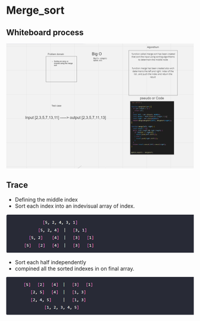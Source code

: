 # Merge_sort

## Whiteboard process
![s](./cdcdcdcdcdcd.PNG)

## Trace

* Defining the middle index
* Sort each index into an indevisual array of index.

![s](./123.PNG)


* Sort each half independently
* compined all the sorted indexes in on final array.

![s](./1234.PNG)
